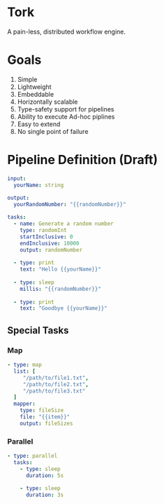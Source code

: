 # Tork

A pain-less, distributed workflow engine.

# Goals

1. Simple
2. Lightweight
3. Embeddable
4. Horizontally scalable
5. Type-safety support for pipelines
6. Ability to execute Ad-hoc piplines
7. Easy to extend
8. No single point of failure

# Pipeline Definition (Draft)

```yaml
input:
  yourName: string
    
output:
  yourRandomNumber: "{{randomNumber}}"

tasks:
  - name: Generate a random number
    type: randomInt
    startInclusive: 0
    endInclusive: 10000
    output: randomNumber
    
  - type: print            
    text: "Hello {{yourName}}"
    
  - type: sleep
    millis: "{{randomNumber}}"
    
  - type: print
    text: "Goodbye {{yourName}}"
```

## Special Tasks

### Map

```yaml
- type: map
  list: [
     "/path/to/file1.txt",
     "/path/to/file2.txt",
     "/path/to/file3.txt"
  ]
  mapper:
    type: fileSize         
    file: "{{item}}"
    output: fileSizes
```

### Parallel

```yaml
- type: parallel
  tasks: 
    - type: sleep
      duration: 5s
        
    - type: sleep
      duration: 3s
```
